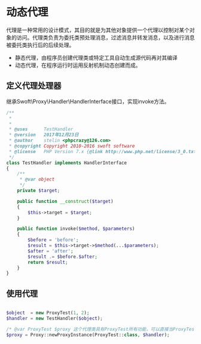 # 动态代理

代理是一种常用的设计模式，其目的就是为其他对象提供一个代理以控制对某个对象的访问。代理类负责为委托类预处理消息，过滤消息并转发消息，以及进行消息被委托类执行后的后续处理。

- 静态代理，由程序员创建代理类或特定工具自动生成源代码再对其编译
- 动态代理，在程序运行时运用反射机制动态创建而成。

## 定义代理处理器

继承Swoft\Proxy\Handler\HandlerInterface接口，实现invoke方法。

```php
/**
 *
 *
 * @uses      TestHandler
 * @version   2017年12月23日
 * @author    stelin <phpcrazy@126.com>
 * @copyright Copyright 2010-2016 swoft software
 * @license   PHP Version 7.x {@link http://www.php.net/license/3_0.txt}
 */
class TestHandler implements HandlerInterface
{
    /**
     * @var object
     */
    private $target;

    public function __construct($target)
    {
        $this->target = $target;
    }

    public function invoke($method, $parameters)
    {
        $before = 'before';
        $result = $this->target->$method(...$parameters);
        $after = 'after';
        $result .= $before.$after;
        return $result;
    }
}
```

## 使用代理

```php

$object  = new ProxyTest(1, 2);
$handler = new TestHandler($object);

/* @var ProxyTest $proxy 这个代理类具有ProxyTest所有功能，可以直接当ProxyTest实例使用，没有任何区别*/
$proxy = Proxy::newProxyInstance(ProxyTest::class, $handler);

```